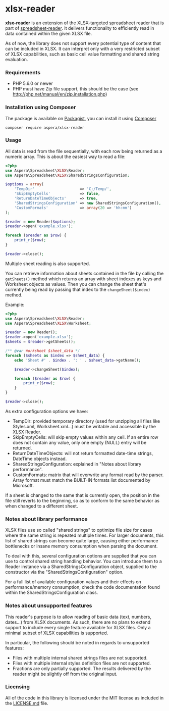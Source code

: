 # xlsx-reader

__xlsx-reader__ is an extension of the XLSX-targeted spreadsheet reader that is part of [spreadsheet-reader](https://github.com/nuovo/spreadsheet-reader).
It delivers functionality to efficiently read in data contained within the given XLSX file.

As of now, the library does not support every potential type of content that can be included in XLSX. It can interpret only with a
very restricted subset of XLSX capabilities, such as basic cell value formatting and shared string evaluation.

### Requirements
*  PHP 5.6.0 or newer
*  PHP must have Zip file support, this should be the case  (see <http://php.net/manual/en/zip.installation.php>)

### Installation using Composer
The package is available on [Packagist](https://packagist.org/packages/aspera/xlsx-reader), you can install it using [Composer](https://getcomposer.org/)

```
composer require aspera/xlsx-reader
```

### Usage

All data is read from the file sequentially, with each row being returned as a numeric array.
This is about the easiest way to read a file:

```php
<?php
use Aspera\Spreadsheet\XLSX\Reader;
use Aspera\Spreadsheet\XLSX\SharedStringsConfiguration;

$options = array(
    'TempDir'                    => 'C:/Temp/',
    'SkipEmptyCells'             => false,
    'ReturnDateTimeObjects'      => true,
    'SharedStringsConfiguration' => new SharedStringsConfiguration(),
    'CustomFormats'              => array(20 => 'hh:mm')
);

$reader = new Reader($options);
$reader->open('example.xlsx');

foreach ($reader as $row) {
    print_r($row);
}

$reader->close();
```

Multiple sheet reading is also supported.

You can retrieve information about sheets contained in the file by calling the `getSheets()` method which returns an array with
sheet indexes as keys and Worksheet objects as values. Then you can change the sheet that's currently being read by passing that index
to the `changeSheet($index)` method.

Example:

```php
<?php
use Aspera\Spreadsheet\XLSX\Reader;
use Aspera\Spreadsheet\XLSX\Worksheet;

$reader = new Reader();
$reader->open('example.xlsx');
$sheets = $reader->getSheets();

/** @var Worksheet $sheet_data */
foreach ($sheets as $index => $sheet_data) {
    echo 'Sheet #' . $index . ': ' . $sheet_data->getName();

    $reader->changeSheet($index);

    foreach ($reader as $row) {
        print_r($row);
    }
}

$reader->close();
```

As extra configuration options we have:
- TempDir: provided temporary directory (used for unzipping all files like Styles.xml, Worksheet.xml...) must be writable and accessible by the XLSX Reader. 
- SkipEmptyCells: will skip empty values within any cell. If an entire row does not contain any value, only one empty (NULL) entry will be returned. 
- ReturnDateTimeObjects: will not return formatted date-time strings, DateTime objects instead.
- SharedStringsConfiguration: explained in "Notes about library performance".
- CustomFormats: matrix that will overwrite any format read by the parser. Array format must match the BUILT-IN formats list documented by Microsoft.

If a sheet is changed to the same that is currently open, the position in the file still reverts to the beginning, so as to conform
to the same behavior as when changed to a different sheet.

### Notes about library performance
XLSX files use so called "shared strings" to optimize file size for cases where the same string is repeated multiple times.
For larger documents, this list of shared strings can become quite large, causing either performance bottlenecks or
insane memory consumption when parsing the document.

To deal with this, several configuration options are supplied that you can use to control shared string handling behavior.
You can introduce them to a Reader instance via a SharedStringsConfiguration object, supplied to the constructor via the 
"SharedStringsConfiguration" option.

For a full list of available configuration values and their effects on performance/memory consumption, check the
code documentation found within the SharedStringsConfiguration class.

### Notes about unsupported features
This reader's purpose is to allow reading of basic data (text, numbers, dates...) from XLSX documents. As such,
there are no plans to extend support to include every single feature available for XLSX files. Only a minimal
subset of XLSX capabilities is supported.

In particular, the following should be noted in regards to unsupported features:
- Files with multiple internal shared strings files are not supported.
- Files with multiple internal styles definition files are not supported.
- Fractions are only partially supported. The results delivered by the reader might be slightly off from the original input.

### Licensing
All of the code in this library is licensed under the MIT license as included in the [LICENSE.md](LICENSE.md) file.